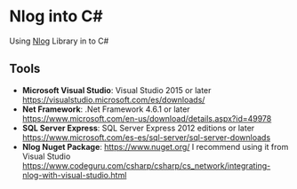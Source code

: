 # Nlog into C#
Using [Nlog](https://nlog-project.org/) Library in to C#


## Tools

- **Microsoft Visual Studio**: Visual Studio 2015 or later https://visualstudio.microsoft.com/es/downloads/
- **Net Framework**: .Net Framework 4.6.1 or later https://www.microsoft.com/en-us/download/details.aspx?id=49978
- **SQL Server Express**: SQL Server Express 2012 editions or later https://www.microsoft.com/es-es/sql-server/sql-server-downloads
- **Nlog Nuget Package**: https://www.nuget.org/ I recommend using it from Visual Studio https://www.codeguru.com/csharp/csharp/cs_network/integrating-nlog-with-visual-studio.html
